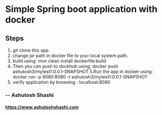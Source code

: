 # Simple Spring boot application with docker

## Steps
1. git clone this app.
2. change jar path in docker file to your local system path.
3. build using:
    mvn clean install dockerfile:build      
4. Then you can push to dockhub using:
    docker push ashutosh3/mytest1:0.0.1-SNAPSHOT 
5.Run the app in docker using:
    docker run -p 8080:8080 -t ashutosh3/mytest1:0.0.1-SNAPSHOT
6. verify application by browsing :
    localhost:8080

### -- Ashutosh Shashi
#### https://www.ashutoshshashi.com

